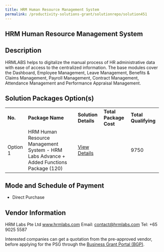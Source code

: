 ```yaml
---
title: HRM Human Resource Management System
permalink: /productivity-solutions-grant/solutionrepo/solution451
---
```


## HRM Human Resource Management System

## Description

HRMLABS helps to digitalize the manual process of HR administrative data with ease of access to the centralized information. The base modules cover the Dashboard, Employee Management, Leave Management, Benefits & Claims Management, Payroll Management, Contract Management, Attendance Management and Performance Appraisal Management.

## Solution Packages Option(s)

<table>
<tr>
<td><b>No.</b></td>
<td><b>Package Name</b></td>
<td><b>Solution Details</b></td>
<td><b>Total Package Cost</b></td>
<td><b>Total Qualifying</b></td>
</tr>
<tr>
<td>Option 1</td>
<td>HRM Human Resource Management System - HRM Labs Advance + Added Functions Package (120)</td>
<td><a href='https://www.gobusiness.gov.sg/images/psg/HRM_Labs_20200043_Annex_3_20200625151521_Part_3.pdf'>View Details</a></td>
<td></td>
<td>9750</td>
</tr>
</table>

## Mode and Schedule of Payment

 - Direct Purchase

## Vendor Information

 HRM Labs Pte Ltd
www.hrmlabs.com
Email: contact@hrmlabs.com
Tel: +65 9025 5587

Interested companies can get a quotation from the pre-approved vendor, before applying for the PSG through the <a href='https://www.businessgrants.gov.sg/'>Business Grant Portal (BGP)</a>.

<script src="/jquery/resize-tables.js"></script>
